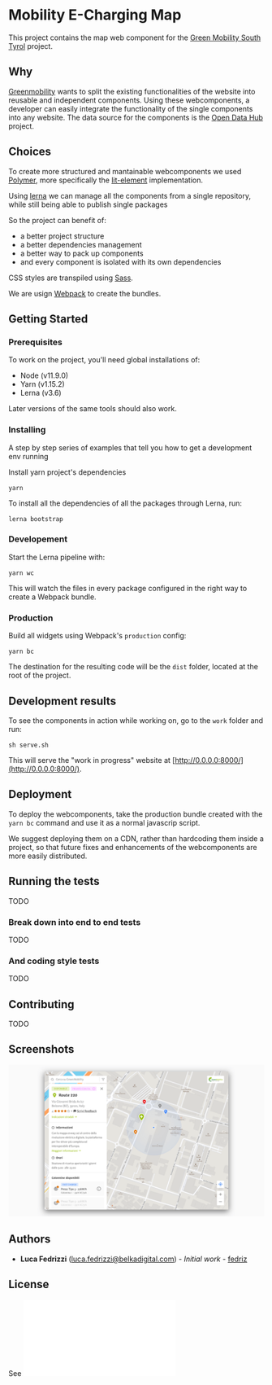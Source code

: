 # Mobility E-Charging Map

This project contains the map web component for the [Green Mobility South Tyrol](https://www.greenmobility.bz.it/) project.

## Why

[Greenmobility](https://www.greenmobility.bz.it/it/) wants to split the existing functionalities of the website into reusable and independent components. Using these webcomponents, a developer can easily integrate the functionality of the single components into any website.
The data source for the components is the [Open Data Hub](https://opendatahub.bz.it/) project.

## Choices

To create more structured and mantainable webcomponents we used [Polymer](https://www.polymer-project.org/), more specifically the [lit-element](https://lit-element.polymer-project.org/) implementation.

Using [lerna](https://github.com/lerna/lerna) we can manage all the components from a single repository, while still being able to publish single packages

So the project can benefit of:

- a better project structure
- a better dependencies management
- a better way to pack up components
- and every component is isolated with its own dependencies

CSS styles are transpiled using [Sass](https://sass-lang.com/).

We are usign [Webpack](https://webpack.js.org/) to create the bundles.

## Getting Started

### Prerequisites

To work on the project, you'll need global installations of:

- Node (v11.9.0)
- Yarn (v1.15.2)
- Lerna (v3.6)

Later versions of the same tools should also work.

### Installing

A step by step series of examples that tell you how to get a development env running

Install yarn project's dependencies

```
yarn
```

To install all the dependencies of all the packages through Lerna, run:

```
lerna bootstrap
```


### Developement

Start the Lerna pipeline with:

```
yarn wc
```

This will watch the files in every package configured in the right way to create a Webpack bundle.

### Production

Build all widgets using Webpack's `production` config:

```
yarn bc
```

The destination for the resulting code will be the `dist` folder, located at the root of the project.

## Development results

To see the components in action while working on, go to the `work` folder and run:

```
sh serve.sh
```

This will serve the "work in progress" website at [http://0.0.0.0:8000/](http://0.0.0.0:8000/).

## Deployment

To deploy the webcomponents, take the production bundle created with the `yarn bc` command and use it as a normal javascrip script.

We suggest deploying them on a CDN, rather than hardcoding them inside a project, so that future fixes and enhancements of the webcomponents are more easily distributed.

## Running the tests

TODO

### Break down into end to end tests

TODO

### And coding style tests

TODO

## Contributing

TODO

## Screenshots

![map](screenshots/map.png)

## Authors

- **Luca Fedrizzi** ([luca.fedrizzi@belkadigital.com](luca.fedrizzi@belkadigital.com)) - _Initial work_ - [fedriz](https://github.com/fedriz)

## License

See ![LICENSE.md](LICENSE.md)